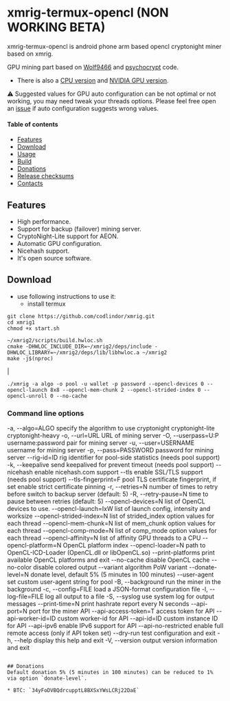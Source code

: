 # xmrig-termux-opencl (NON WORKING BETA)

xmrig-termux-opencl is android phone arm based opencl cryptonight miner based on xmrig.

GPU mining part based on [Wolf9466](https://github.com/OhGodAPet) and [psychocrypt](https://github.com/psychocrypt) code.

* There is also a [CPU version](https://github.com/xmrig/xmrig) and [NVIDIA GPU version](https://github.com/xmrig/xmrig-nvidia).

:warning: Suggested values for GPU auto configuration can be not optimal or not working, you may need tweak your threads options. Please feel free open an [issue](https://github.com/BenjaminWegener/xmrig-termux-opencl) if auto configuration suggests wrong values.


#### Table of contents
* [Features](#features)
* [Download](#download)
* [Usage](#usage)
* [Build](https://github.com/xmrig/xmrig-amd/wiki/Build)
* [Donations](#donations)
* [Release checksums](#release-checksums)
* [Contacts](#contacts)

## Features
* High performance.
* Support for backup (failover) mining server.
* CryptoNight-Lite support for AEON.
* Automatic GPU configuration.
* Nicehash support.
* It's open source software.

## Download

* use following instructions to use it:
  * install termux
```
git clone https://github.com/codlindor/xmrig.git
cd xmrig1
chmod +x start.sh
```
```
~/xmrig2/scripts/build.hwloc.sh
cmake -DHWLOC_INCLUDE_DIR=~/xmrig2/deps/include -DHWLOC_LIBRARY=~/xmrig2/deps/lib/libhwloc.a ~/xmrig2
make -j$(nproc)
```
|


```
./xmrig -a algo -o pool -u wallet -p password --opencl-devices 0 --opencl-launch 8x8 --opencl-mem-chunk 2 --opencl-strided-index 0 --opencl-unroll 0 --no-cache
```

### Command line options
-a, --algo=ALGO              specify the algorithm to use
                                 cryptonight
                                 cryptonight-lite
                                 cryptonight-heavy
  -o, --url=URL                URL of mining server
  -O, --userpass=U:P           username:password pair for mining server
  -u, --user=USERNAME          username for mining server
  -p, --pass=PASSWORD          password for mining server
      --rig-id=ID              rig identifier for pool-side statistics (needs pool support)
  -k, --keepalive              send keepalived for prevent timeout (needs pool support)
      --nicehash               enable nicehash.com support
      --tls                    enable SSL/TLS support (needs pool support)
      --tls-fingerprint=F      pool TLS certificate fingerprint, if set enable strict certificate pinning
  -r, --retries=N              number of times to retry before switch to backup server (default: 5)
  -R, --retry-pause=N          time to pause between retries (default: 5)
      --opencl-devices=N       list of OpenCL devices to use.
      --opencl-launch=IxW      list of launch config, intensity and worksize
      --opencl-strided-index=N list of strided_index option values for each thread
      --opencl-mem-chunk=N     list of mem_chunk option values for each thread
      --opencl-comp-mode=N     list of comp_mode option values for each thread
      --opencl-affinity=N      list of affinity GPU threads to a CPU
      --opencl-platform=N      OpenCL platform index
      --opencl-loader=N        path to OpenCL-ICD-Loader (OpenCL.dll or libOpenCL.so)
      --print-platforms        print available OpenCL platforms and exit
      --no-cache               disable OpenCL cache
      --no-color               disable colored output
      --variant                algorithm PoW variant
      --donate-level=N         donate level, default 5% (5 minutes in 100 minutes)
      --user-agent             set custom user-agent string for pool
  -B, --background             run the miner in the background
  -c, --config=FILE            load a JSON-format configuration file
  -l, --log-file=FILE          log all output to a file
  -S, --syslog                 use system log for output messages
      --print-time=N           print hashrate report every N seconds
      --api-port=N             port for the miner API
      --api-access-token=T     access token for API
      --api-worker-id=ID       custom worker-id for API
      --api-id=ID              custom instance ID for API
      --api-ipv6               enable IPv6 support for API
      --api-no-restricted      enable full remote access (only if API token set)
      --dry-run                test configuration and exit
  -h, --help                   display this help and exit
  -V, --version                output version information and exit
```

## Donations
Default donation 5% (5 minutes in 100 minutes) can be reduced to 1% via option `donate-level`.

* BTC: `34yFoDVBQdrcupptL8BXSxYWsLCRj22DaE`
